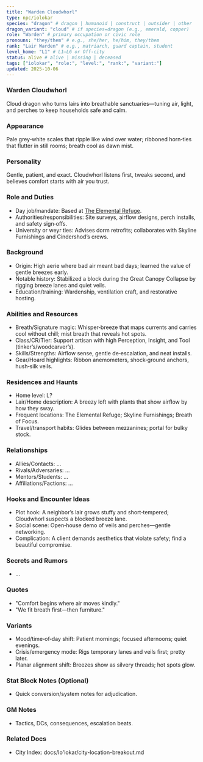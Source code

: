 ```yaml
---
title: "Warden Cloudwhorl"
type: npc/iolokar
species: "dragon" # dragon | humanoid | construct | outsider | other
dragon_variant: "cloud" # if species=dragon (e.g., emerald, copper)
role: "Warden" # primary occupation or civic role
pronouns: "they/them" # e.g., she/her, he/him, they/them
rank: "Lair Warden" # e.g., matriarch, guard captain, student
level_home: "L1" # L1–L6 or Off‑city
status: alive # alive | missing | deceased
tags: ["iolokar", "role:", "level:", "rank:", "variant:"]
updated: 2025-10-06
---
```

### Warden Cloudwhorl

Cloud dragon who turns lairs into breathable sanctuaries—tuning air, light, and perches to keep households safe and calm.

### Appearance

Pale grey‑white scales that ripple like wind over water; ribboned horn‑ties that flutter in still rooms; breath cool as dawn mist.

### Personality

Gentle, patient, and exact. Cloudwhorl listens first, tweaks second, and believes comfort starts with air you trust.

### Role and Duties

- Day job/mandate: Based at [The Elemental Refuge](docs/Io'lokar/Locations/the-elemental-refuge.md).
- Authorities/responsibilities: Site surveys, airflow designs, perch installs, and safety sign‑offs.
- University or weyr ties: Advises dorm retrofits; collaborates with Skyline Furnishings and Cindershod’s crews.

### Background

- Origin: High aerie where bad air meant bad days; learned the value of gentle breezes early.
- Notable history: Stabilized a block during the Great Canopy Collapse by rigging breeze lanes and quiet veils.
- Education/training: Wardenship, ventilation craft, and restorative hosting.

### Abilities and Resources

- Breath/Signature magic: Whisper‑breeze that maps currents and carries cool without chill; mist breath that reveals hot spots.
- Class/CR/Tier: Support artisan with high Perception, Insight, and Tool (tinker’s/woodcarver’s).
- Skills/Strengths: Airflow sense, gentle de‑escalation, and neat installs.
- Gear/Hoard highlights: Ribbon anemometers, shock‑ground anchors, hush‑silk veils.

### Residences and Haunts

- Home level: L?
- Lair/Home description: A breezy loft with plants that show airflow by how they sway.
- Frequent locations: The Elemental Refuge; Skyline Furnishings; Breath of Focus.
- Travel/transport habits: Glides between mezzanines; portal for bulky stock.

### Relationships

- Allies/Contacts: ...
- Rivals/Adversaries: ...
- Mentors/Students: ...
- Affiliations/Factions: ...

### Hooks and Encounter Ideas

- Plot hook: A neighbor’s lair grows stuffy and short‑tempered; Cloudwhorl suspects a blocked breeze lane.
- Social scene: Open‑house demo of veils and perches—gentle networking.
- Complication: A client demands aesthetics that violate safety; find a beautiful compromise.

### Secrets and Rumors

- ...

### Quotes

- "Comfort begins where air moves kindly."
- "We fit breath first—then furniture."

### Variants

- Mood/time‑of‑day shift: Patient mornings; focused afternoons; quiet evenings.
- Crisis/emergency mode: Rigs temporary lanes and veils first; pretty later.
- Planar alignment shift: Breezes show as silvery threads; hot spots glow.

### Stat Block Notes (Optional)

- Quick conversion/system notes for adjudication.

### GM Notes

- Tactics, DCs, consequences, escalation beats.

### Related Docs

- City Index: docs/Io'lokar/city-location-breakout.md
